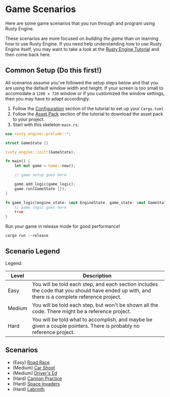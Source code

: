 # Game Scenarios

Here are some game scenarios that you run through and program using Rusty Engine.

These scenarios are more focused on _building the game_ than on learning how to use Rusty Engine. If you need help understanding how to use Rusty Engine itself, you may want to take a look at the [Rusty Engine Tutorial](https://cleancut.github.io/rusty_engine/) and then come back here.

## Common Setup (Do this first!)

All scenarios assume you've followed the setup steps below and that you are using the default window width and height. If your screen is too small to accomodate a `1280 x 720` window or if you customized the window settings, then you may have to adapt accordingly.

1. Follow the [Configuration](https://cleancut.github.io/rusty_engine/05-config.html) section of the tutorial to set up your `Cargo.toml`
1. Follow the [Asset Pack](https://cleancut.github.io/rusty_engine/10-assets.html) section of the tutorial to download the asset pack to your project.
1. Start with this skeleton `main.rs`:

```rust
use rusty_engine::prelude::*;

struct GameState {}

rusty_engine::init!(GameState);

fn main() {
    let mut game = Game::new();

    // game setup goes here

    game.add_logic(game_logic);
    game.run(GameState {});
}

fn game_logic(engine_state: &mut EngineState, game_state: &mut GameState) -> bool {
    // game logic goes here
    true
}
```

Run your game in release mode for good performance!

```
cargo run --release
```

## Scenario Legend

Legend:

|Level|Description|
| --- | --- |
| Easy | You will be told each step, and each section includes the code that you should have ended up with, and there is a complete reference project. |
| Medium | You will be told each step, but won't be shown all the code. There might be a reference project. |
| Hard | You will be told what to accomplish, and maybe be given a couple pointers. There is probably no reference project. |

## Scenarios

- (Easy) [Road Race](https://github.com/CleanCut/rusty_engine/tree/main/scenarios/road_race.md)
- (Medium) [Car Shoot](https://github.com/CleanCut/rusty_engine/tree/main/scenarios/car_shoot.md)
- (Medium) [Driver's Ed](https://github.com/CleanCut/rusty_engine/tree/main/scenarios/car_shoot.md)
- (Hard) [Cannon Practice](https://github.com/CleanCut/rusty_engine/tree/main/scenarios/cannon_practice.md)
- (Hard) [Space Invaders](https://github.com/CleanCut/rusty_engine/tree/main/scenarios/space_invaders.md)
- (Hard) [Labrinth](https://github.com/CleanCut/rusty_engine/tree/main/scenarios/labrinth.md)
